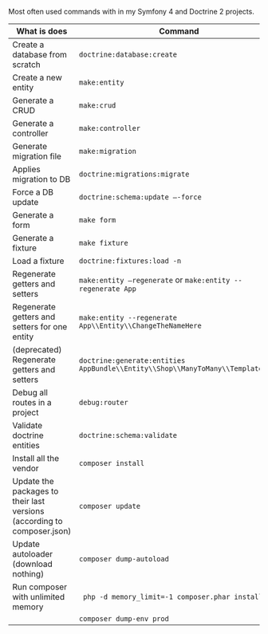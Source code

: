 Most often used commands with in my Symfony 4 and Doctrine 2 projects.


| What is does  |  Command |   
|---|---|
|Create a database from scratch|`doctrine:database:create`|
|Create a new entity|`make:entity`|
|Generate a CRUD|`make:crud`|
| Generate a controller | `make:controller`|
|Generate migration file |`make:migration`|
| Applies migration to DB | `doctrine:migrations:migrate`|
| Force a DB update | `doctrine:schema:update –-force ` |
| Generate a form | `make form` |
| Generate a fixture | `make fixture`|
| Load a fixture | `doctrine:fixtures:load -n`|
| Regenerate getters and setters | `make:entity –regenerate` or `make:entity --regenerate App` |
| Regenerate getters and setters for one entity| `make:entity --regenerate App\\Entity\\ChangeTheNameHere`|
| (deprecated) Regenerate getters and setters | `doctrine:generate:entities AppBundle\\Entity\\Shop\\ManyToMany\\TemplateMenu` |
| Debug all routes in  a project | `debug:router` |
| Validate doctrine entities | `doctrine:schema:validate`|
| Install all the vendor | `composer install`|
| Update the packages to their last versions (according to composer.json) | `composer update`|
| Update autoloader (download nothing) | `composer dump-autoload`|
| Run composer with unlimited memory | ` php -d memory_limit=-1 composer.phar install` |
| | `composer dump-env prod` |

